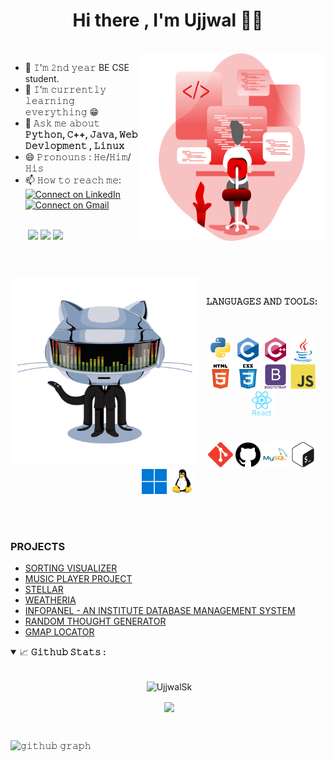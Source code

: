 <h1 align='center'>Hi there , I'm Ujjwal 👋🏻</h1><br>

<a target="_blank">
  <img align="right" height="300" width="300" src="./icons/code.svg">
</a>

- 🔭 𝙸'𝚖 𝟸𝚗𝚍 𝚢𝚎𝚊𝚛 BE CSE student.
- 🌱 𝙸’𝚖 𝚌𝚞𝚛𝚛𝚎𝚗𝚝𝚕𝚢 𝚕𝚎𝚊𝚛𝚗𝚒𝚗𝚐 𝚎𝚟𝚎𝚛𝚢𝚝𝚑𝚒𝚗𝚐 😁
- 💬 𝙰𝚜𝚔 𝚖𝚎 𝚊𝚋𝚘𝚞𝚝 **𝙿𝚢𝚝𝚑𝚘𝚗, 𝙲++, 𝙹𝚊𝚟𝚊, 𝚆𝚎𝚋 𝙳𝚎𝚟𝚕𝚘𝚙𝚖𝚎𝚗𝚝 , 𝙻𝚒𝚗𝚞𝚡**
- 😄 𝙿𝚛𝚘𝚗𝚘𝚞𝚗𝚜 : 𝙷𝚎/𝙷𝚒𝚖/𝙷𝚒𝚜
- 📫 𝙷𝚘𝚠 𝚝𝚘 𝚛𝚎𝚊𝚌𝚑 𝚖𝚎: <span>[![Connect on LinkedIn](https://img.shields.io/badge/--linkedin?label=LinkedIn&logo=LinkedIn&style=social)](https://www.linkedin.com/in/ujjwal-7a3ba31ba/)   [![Connect on Gmail](https://img.shields.io/badge/--Gmail?label=Gmail&logo=Gmail&style=social)](mailto:ujsk07@gmail.com)</span>

<br/>
&emsp;&emsp;<a href='https://www.codechef.com/users/ujju07'><img src='https://img.shields.io/badge/-CodeChef-5B4638?style=for-the-badge&logo=CodeChef&logoColor=white'/></a>
<a href='https://www.hackerrank.com/CoDeZ_0'><img src='https://img.shields.io/badge/-Hackerrank-2EC866?style=for-the-badge&logo=HackerRank&logoColor=white'/></a>
<a href='https://auth.geeksforgeeks.org/user/neofetch/practice/'><img src='https://img.shields.io/badge/-geeksforgeeks-080704?style=for-the-badge&logo=geeksforgeeks'/></a>

<br/>
<br/>

<div align='center'>

#

<a target="_blank"><img align="left" height="300" width="300" alt="𝙶𝙸𝙵" src="https://github.com/UjjwalSk/UjjwalSk/blob/main/github.gif?raw=true"></a>
<br/>

**𝙻𝙰𝙽𝙶𝚄𝙰𝙶𝙴𝚂 𝙰𝙽𝙳 𝚃𝙾𝙾𝙻𝚂:**  
<br/>
<br/>

<code><img src="./icons/python-original.svg" alt="python" width="40" height="40"/></code> 
<code><img src="./icons/c-original.svg" alt="C" width="40" height="40"/></code>
<code><img src="./icons/cplusplus-original.svg" alt="C++" width="40" height="40"/></code> 
<code><img src="./icons/java-original.svg" alt="Java" width="40" height="40"/></code> 
<code><img src="./icons/html5-original-wordmark.svg" alt="html5" height="40"/></code> 
<code><img src="./icons/css3-original-wordmark.svg" alt="css3" height="40"/></code> 
<code><img src="./icons/bootstrap-plain-wordmark.svg" alt="bootstrap" height="40"/></code> 
<code><img src="./icons/javascript-original.svg" alt="JavaScript" width="40" height="40"/></code> 
<code><img src="./icons/react-original-wordmark.svg" alt="React" width="40" height="40"/></code> 
  #
<code><img src="./icons/git-scm-icon.svg" alt="git" width="40" height="40"/></code> 
<code><img src="./icons/github.svg" alt="github" width="40" height="40"/></code> 
<code><img src="./icons/mysql-original-wordmark.svg" alt="mysql" width="40" height="40"/></code>
<code><img src="./icons/gnu_bash-icon.svg" alt="bash" width="40" height="40"/></code>
<code><img src="./icons/win11.svg" alt="Win11" width="40" height="40"/></code>
<code><img src="./icons/linux-original.svg" alt="Linux" width="40" height="40"/></code>

<br/>

#
</div>

### PROJECTS

- [SORTING VISUALIZER](https://github.com/UjjwalSk/Sorting-Visualizer)
- [MUSIC PLAYER PROJECT](https://github.com/UjjwalSk/Music-Player-qwerty)
- [STELLAR](https://github.com/UjjwalSk/stellar)
- [WEATHERIA](https://github.com/UjjwalSk/Weatheria)
- [INFOPANEL - AN INSTITUTE DATABASE MANAGEMENT SYSTEM](https://github.com/UjjwalSk/infoPanel)
- [RANDOM THOUGHT GENERATOR](https://github.com/UjjwalSk/Random-Thought-Generator)
- [GMAP LOCATOR](https://github.com/UjjwalSk/gmap-locator)

<details open="">
<summary>
  <g-emoji class="g-emoji" alias="chart_with_upwards_trend" fallback-src="https://github.githubassets.com/images/icons/emoji/unicode/1f4c8.png">📈</g-emoji>
  <strong>𝙶𝚒𝚝𝚑𝚞𝚋 𝚂𝚝𝚊𝚝𝚜 : </strong>
</summary>
<br>

<p align="center">&nbsp;<img align="center" src="https://github-readme-stats.vercel.app/api?theme=algolia&username=UjjwalSk&show_icons=true&locale=en" alt="UjjwalSk" /></p>
<p align="center">&nbsp;<img align="center" src="https://github-readme-stats.vercel.app/api/top-langs/?username=UjjwalSk&langs_count=15&layout=compact&hide_border=true&theme=algolia" /></p>
<br/>

![𝚐𝚒𝚝𝚑𝚞𝚋 𝚐𝚛𝚊𝚙𝚑](https://activity-graph.herokuapp.com/graph?username=UjjwalSk&theme=react-dark&hide_border=true&area=true)
</details>

